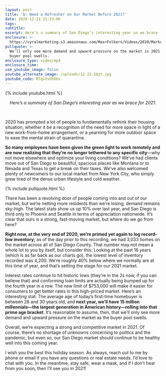 ```yaml
---
layout: post
title: 'Q: Need a Refresher on Our Market Before 2021?'
date: 2020-12-21 21:23:00
tags:
subtitle:
excerpt: Here’s a summary of San Diego’s interesting year as we brace for 2021.
enclosure: >-
  https://vyralmarketing.s3.amazonaws.com/Max+Folkers/Videos/2020/Market+Update.mp4
pullquote: >-
  We’ll only see more demand and upward pressure on the market in 2021 as the
  buyer pool swells.
enclosure_type: video/mp4
enclosure_time:
use_youtube_image: false
youtube_alternate_image: /uploads/12-21-20yt.jpg
youtube_code: RTqvVsUhObs
---
```


{% include youtube.html %}

<center><em>Here&rsquo;s a summary of San Diego&rsquo;s interesting year as we brace for 2021.</em></center>

&nbsp;

2020 has prompted a lot of people to fundamentally rethink their housing situation, whether it be a recognition of the need for more space in light of a new work-from-home arrangement, or a yearning for more outdoor space to ease the mental strain of quarantine.**&nbsp;**

**So many employees have been given the green light to work remotely and are now realizing that they’re no longer tethered to any specific city**—why not move elsewhere and optimize your living conditions? We’ve had clients move out of San Diego to beautiful, spacious places like Montana or to Nevada and Texas to get a break on their taxes. We’ve also welcomed plenty of newcomers to our local market from New York City, who simply grew tired of the dense urban lifestyle and cold weather.&nbsp;

{% include pullquote.html %}

There has been a revolving door of people coming into and out of our market, but we’re netting more residents than we’re losing; demand remains sky-high. The latest stats show us up 10% over last year, and San Diego is third only to Phoenix and Seattle in terms of appreciation nationwide. It’s clear that ours is a strong, fast-moving market, but where do we go from here?&nbsp;

**Right now, at the very end of 2020, we’re primed yet again to log record-low inventory;** as of the day prior to this recording, we had 3,033 homes on the market across all of San Diego County. That number may not mean a whole lot to you by itself, but consider this: Looking at the past 16 years (which is as far back as our charts go), the lowest level of inventory recorded was 4,200. We’re roughly 40% below where we normally are at this time of year, and that’s setting the stage for our 2021 market.&nbsp;

Interest rates continue to hit historic lows (they’re in the 2s now, if you can believe that) and conforming loan limits are actually being bumped up for the fourth year in a row. The new limit of $753,000 will make it easier for consumers to get better rates in this high-priced market. Here’s an interesting stat: The average age of today’s first-time homebuyer is between 28 and 30 years old, and **next year, we’ll have 15 million millennials—the largest generation in American history—rolling into that prime age bracket**. It’s reasonable to assume, then, that we’ll only see more demand and upward pressure on the market as the buyer pool swells.&nbsp;

Overall, we’re expecting a strong and competitive market in 2021. Of course, there’s no shortage of unknowns concerning to politics and the pandemic, but even so, our San Diego market should continue to be healthy well into this coming year.&nbsp;

I wish you the best this holiday season. As always, reach out to me by phone or email if you have any questions or real estate needs. I’d love to chat with you. In the meantime, stay safe, wear a mask, and if I don’t hear from you soon, then I’ll see you in 2021\!
